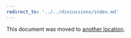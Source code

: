 ```yaml
---
redirect_to: '../../discussions/index.md'
---
```


This document was moved to [another location](../../discussions/index.md).

<!-- This redirect file can be deleted February 1, 2021, or later. -->
<!-- Before deletion, see: https://docs.gitlab.com/ee/development/documentation/#move-or-rename-a-page -->
